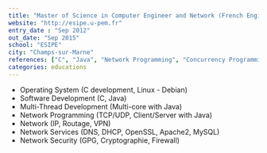 ```yaml
---
title: "Master of Science in Computer Engineer and Network (French Engineer)"
website: "http://esipe.u-pem.fr"
entry_date : "Sep 2012"
out_date: "Sep 2015"
school: "ESIPE"
city: "Champs-sur-Marne"
references: ["C", "Java", "Network Programming", "Concurrency Programming"]
categories: educations
---
```


* Operating System (C development, Linux - Debian)
* Software Development (C, Java)
* Multi-Thread Development (Multi-core with Java)
* Network Programming (TCP/UDP, Client/Server with Java)
* Network (IP, Routage, VPN)
* Network Services (DNS, DHCP, OpenSSL, Apache2, MySQL)
* Network Security (GPG, Cryptographie, Firewall)

